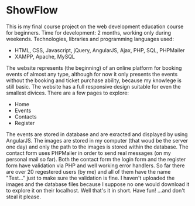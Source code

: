 # ShowFlow
This is my final course project on the web development education course for beginners.
Time for development: 2 months, working only during weekends.
Technologies, libraries and programming languages used:
  - HTML, CSS, Javascript, jQuery, AngularJS, Ajax, PHP, SQL, PHPMailer
  - XAMPP, Apache, MySQL

The website represents (the beginning) of an online platform for booking events of almost any type, although for now it only presents the events without the booking and ticket purchase ability, because my knowlege is still basic. The website has a full responsive design suitable for even the smallest divices.
There are a few pages to explore:
  - Home
  - Events
  - Contacts
  - Register

The events are stored in database and are exracted and displayed by using AngularJS.
The images are stored in my computer (that woud be the server one day) and only the path to the images is stored within the database.
The contact form uses PHPMailer in order to send real messages (on my personal mail so far).
Both the contact form the login form and the register form have validation via PHP and well working error handlers.
So far there are over 20 regestered users (by me) and all of them have the name "Test..." just to make sure the validation is fine.
I haven't uploaded the images and the database files because I suppose no one would download it to explore it on their localhost.
Well that's it in short. Have fun! ...and don't steal it please.
